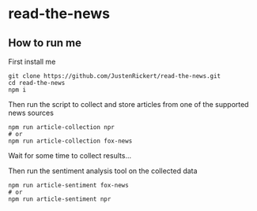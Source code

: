 # read-the-news

## How to run me

First install me
```
git clone https://github.com/JustenRickert/read-the-news.git
cd read-the-news
npm i
```

Then run the script to collect and store articles from one of the supported news sources
```
npm run article-collection npr
# or
npm run article-collection fox-news
```

Wait for some time to collect results...

Then run the sentiment analysis tool on the collected data
```
npm run article-sentiment fox-news
# or
npm run article-sentiment npr
```
